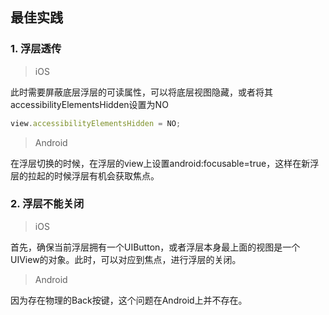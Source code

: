 ## 最佳实践

### 1. 浮层透传

> iOS

此时需要屏蔽底层浮层的可读属性，可以将底层视图隐藏，或者将其accessibilityElementsHidden设置为NO

```js
view.accessibilityElementsHidden = NO;
```

> Android

在浮层切换的时候，在浮层的view上设置android:focusable=true，这样在新浮层的拉起的时候浮层有机会获取焦点。


### 2. 浮层不能关闭

> iOS

首先，确保当前浮层拥有一个UIButton，或者浮层本身最上面的视图是一个UIView的对象。此时，可以对应到焦点，进行浮层的关闭。

> Android

因为存在物理的Back按键，这个问题在Android上并不存在。




